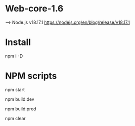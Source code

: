 ﻿# Web-core-1.6

--> Node.js v18.17.1 https://nodejs.org/en/blog/release/v18.17.1

# Install

npm i -D

# NPM scripts

npm start

npm build:dev

npm build:prod

npm clear
